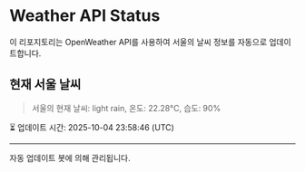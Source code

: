 
# Weather API Status

이 리포지토리는 OpenWeather API를 사용하여 서울의 날씨 정보를 자동으로 업데이트합니다.

## 현재 서울 날씨
> 서울의 현재 날씨: light rain, 온도: 22.28°C, 습도: 90%

⏳ 업데이트 시간: 2025-10-04 23:58:46 (UTC)

---
자동 업데이트 봇에 의해 관리됩니다.
